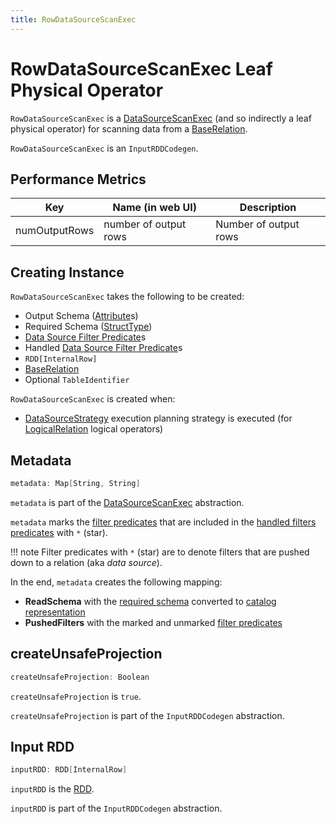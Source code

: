 ```yaml
---
title: RowDataSourceScanExec
---
```


# RowDataSourceScanExec Leaf Physical Operator

`RowDataSourceScanExec` is a [DataSourceScanExec](DataSourceScanExec.md) (and so indirectly a leaf physical operator) for scanning data from a [BaseRelation](#relation).

`RowDataSourceScanExec` is an `InputRDDCodegen`.

## <span id="metrics"> Performance Metrics

Key             | Name (in web UI)        | Description
----------------|-------------------------|---------
 numOutputRows  | number of output rows   | Number of output rows

## Creating Instance

`RowDataSourceScanExec` takes the following to be created:

* <span id="output"> Output Schema ([Attribute](../expressions/Attribute.md)s)
* <span id="requiredSchema"> Required Schema ([StructType](../types/StructType.md))
* <span id="filters"> [Data Source Filter Predicate](../Filter.md)s
* <span id="handledFilters"> Handled [Data Source Filter Predicate](../Filter.md)s
* <span id="rdd"> `RDD[InternalRow]`
* <span id="relation"> [BaseRelation](../BaseRelation.md)
* <span id="tableIdentifier"> Optional `TableIdentifier`

`RowDataSourceScanExec` is created when:

* [DataSourceStrategy](../execution-planning-strategies/DataSourceStrategy.md) execution planning strategy is executed (for [LogicalRelation](../logical-operators/LogicalRelation.md) logical operators)

## <span id="metadata"> Metadata

```scala
metadata: Map[String, String]
```

`metadata` is part of the [DataSourceScanExec](DataSourceScanExec.md#metadata) abstraction.

`metadata` marks the [filter predicates](#filters) that are included in the [handled filters predicates](#handledFilters) with `*` (star).

!!! note
    Filter predicates with `*` (star) are to denote filters that are pushed down to a relation (aka _data source_).

In the end, `metadata` creates the following mapping:

* **ReadSchema** with the [required schema](#requiredSchema) converted to [catalog representation](../types/StructType.md#catalogString)
* **PushedFilters** with the marked and unmarked [filter predicates](#filters)

## <span id="createUnsafeProjection"> createUnsafeProjection

```scala
createUnsafeProjection: Boolean
```

`createUnsafeProjection` is `true`.

`createUnsafeProjection` is part of the `InputRDDCodegen` abstraction.

## <span id="inputRDD"> Input RDD

```scala
inputRDD: RDD[InternalRow]
```

`inputRDD` is the [RDD](#rdd).

`inputRDD` is part of the `InputRDDCodegen` abstraction.
